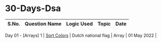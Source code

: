 # 30-Days-Dsa

S.No. | Question Name | Logic Used | Topic | Date |
------|---------------|------------|-------|------|
Day 01 - [Arrays]
1 | [Sort Colors](https://github.com/ajay-nikumbh/30-Days-Dsa/tree/main/01-Day/01-Sort%20Colors) | Dutch national flag | Array | 01 May 2022 |
